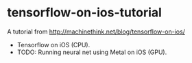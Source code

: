 # tensorflow-on-ios-tutorial
A tutorial from http://machinethink.net/blog/tensorflow-on-ios/
- Tensorflow on iOS (CPU).
- TODO: Running neural net using Metal on iOS (GPU).


